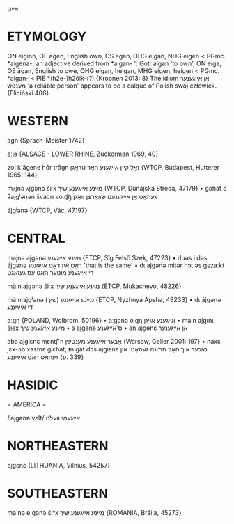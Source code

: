 אייגן

ETYMOLOGY
===========
ON eiginn, OE āgen, English own, OS ēgan, OHG eigan, NHG eigen < PGmc. *aigena-, an adjective derived from *aigan- ': Got. aigan 'to own', ON eiga, OE āgan, English to owe, OHG eigan, heigan, MHG eigen, heigen < PGmc. *aigan- < PIE *(h2e-)h2óik-(?)
{Kroonen 2013: 8}
The idiom אַן אייגענער מענטש 'a reliable person' appears to be a calque of Polish swój człowiek.
{Fliciński 406}

WESTERN
========

agn {Sprach-Meister 1742}

aːjə {ALSACE - LOWER RHINE, Zuckerman 1969, 40}

zol k'āgene hōr trōgn זאָל קיין אייגענע האָר טראָגן {WTCP, Budapest, Hutterer 1965: 144}

mⲁjnə ⲁjgənə šiˑx מײַנע אייגענע שיך {WTCP, Dunajská Streda, 47179}
	•	gəhat ə ʔajgʲənən švacn̩ voːg͡ŋ̩ געהאַט אַן אייגענעם שוואַרצן וואָגן

ájgʲənə {WTCP, Vác, 47197}

CENTRAL
========

majnə ajgənə מײַנע אייגענע {ETCP, Sîg Felső Szek, 47223}
	•	duəs i dəs ájgənə דאָס איז דאָס אייגענע 'that is the same'
	•	dɩ ajgənə mitər hɔt əs gəzaːkt די אייגענע מוטער האָט עס געזאָגט

màːn ajgənə šiˑx מײַנע אייגענע שיך {ETCP, Mukachevo, 48226}

máːn ajgʲənə מײַנע אייגענע (שיך) {ETCP, Nyzhnya Apsha, 48233}
	•	dɩ ájgənə די אייגענע

aːgŋ {POLAND, Wolbrom, 50196}
	•	aːgənə ojgŋ אייגענע אויגן
	•	maːn ajgɩnɩ šiəx מײַנע אייגענע שיך
	•	s ajgənə ס'אייגענע
	•	an ajgənɛ אַן אייגענער

aba ajgiɛnɛ mɛntʃ'n אָבער אייגענע מענטשן {Warsaw, Geller 2001: 197}
	•	naxɛ jɛx-ɔb xasᵻnɛ giɛhat, ᵻn gat dɔs ajgiɛnɛ נאַכער איך האָב חתונה געהאַט, און געהאַט דאָס אייגענע {p. 339}

HASIDIC
=======
= AMERICA = 

/ˈajgənə vɛlt/ אייגענע וועלט

NORTHEASTERN
==============

ejgɛnɛ {LITHUANIA, Vilnius, 54257}

SOUTHEASTERN
==============

maːnə eːgənə šiᵃx מײַנע אייגענע שיך {ROMANIA, Brăila, 45273}
